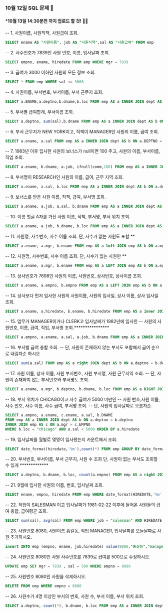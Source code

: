 ### 10월 12일 SQL 문제 🎅
#### *10월 13일 14:30분전 까지 업로드 할 것! 👮‍♂️

-- 1. 사원이름, 사원직책, 사원급여 조회.
```sql
SELECT ename AS "사원이름", job AS "사원직책",sal AS "사원급여" FROM emp
```
-- 2. 사수번호가 7839인 사원 번호, 이름, 입사날짜 조회.
```sql
SELECT empno, ename, hiredate FROM emp WHERE mgr = 7839
```
-- 3. 급여가 3000 이하인 사원의 모든 정보 조회.
```sql
SELECT * FROM emp WHERE sal <= 3000
```
-- 4. 사원이름, 부서번호, 부서이름, 부서 근무지 조회.
```sql
SELECT a.ENAME,a.deptno,b.dname,b.loc FROM emp AS a INNER JOIN dept AS b ON a.deptno = b.deptno
```
-- 5. 부서별 급여합계, 부서이름 조회.
```sql
SELECT a.deptno, sum(sal),b.dname FROM emp AS a INNER JOIN dept AS b ON a.deptno = b.deptno GROUP BY a.deptno
```
-- 6. 부서 근무지가 NEW YORK이고, 직책이 MANAGER인 사원의 이름, 급여 조회. 
```sql
SELECT a.ename, a.sal FROM emp AS a INNER JOIN dept AS b ON a.DEPTNO = b.DEPTNO WHERE b.loc = "NEW YORK" AND job = "manager"
```
-- 7. 1983년 이후 입사한 사원의 보너스가 null이면 100 주고, 사원의 이름, 부서이름, 직업 조회.
```sql
SELECT a.ename, b.dname, a.job, ifnull(comm,100) FROM emp AS a INNER JOIN dept b ON a.deptno = b.deptno WHERE date_format(a.hiredate,'%Y') > "1983"
```
-- 8.  부서명이 RESEARCH인 사원의 이름, 급여, 근무 지역 조회.
```sql
SELECT a.ename, a.sal, b.loc FROM emp AS a INNER JOIN dept AS b ON a.deptno = b.deptno WHERE b.dname = "research"
```
-- 9. 보너스를 받은 사원 이름, 직책, 급여, 부서명 조회.
```sql
SELECT a.ename, a.job, a.sal, b.dname FROM emp AS a INNER JOIN dept AS b ON a.DEPTNO = b.DEPTNO WHERE a.comm IS NOT null
```
-- 10. 이름 첫글 A자를 가진 사원 이름, 직책, 부서명, 부서 위치 조회.
```sql
SELECT a.ename, a.job, b.dname, b.loc FROM emp AS a INNER JOIN dept AS b ON a.deptno = b.deptno WHERE a.ename LIKE 'A%'
```
-- 11. 사원명, 사수번호, 사수 이름 조회. 단, 사수가 없는 사원도 포함 **
```sql
SELECT a.ename, a.mgr, b.ename FROM emp AS a left JOIN emp AS b ON a.mgr = b.empno
```
-- 12. 사원명, 사수번호, 사수 이름 조회. 단, 사수가 없는 사원만 **
```sql
SELECT a.ename, a.mgr, b.ename FROM emp AS a LEFT JOIN emp AS b ON a.mgr = b.empno WHERE a.mgr IS null 
```
-- 13. 상사번호가 7698인 사원의 이름, 사원번호, 상사번호, 상사이름 조회.
```sql
SELECT a.ename, a.empno, b.empno FROM emp AS a LEFT JOIN emp AS b ON a.mgr = b.empno WHERE a.mgr = 7698
```
-- 14. 상사보다 먼저 입사한 사원의 사원이름, 사원의 입사일, 상사 이름, 상사 입사일 조회.
```sql
SELECT a.ename, a.hiredate, b.ename, b.hiredate FROM emp AS a inner JOIN emp AS b ON a.mgr = b.empno WHERE b.HIREDATE > a.hiredate
```
-- 15. 업무가 MANAGER이거나 CLERK고 입사날짜가 1982년에 입사한
 -- 사원의 사원번호, 이름, 급여, 직업, 부서명 조회.****************
```sql
SELECT a.empno, a.ename, a.sal, a.job, b.dname FROM emp AS a INNER JOIN dept AS b ON a.deptno = b.deptno WHERE (a.JOB = "manager" OR a.job = "clerk") AND date_format(a.hiredate,'%Y') > "1982"
```
-- 16. 부서별 급여 총합 조회. 
    -- 단, 사원이 존재하지 않는 부서도 포함해서 급여 순으로 내림차순 하시오
```sql
SELECT sum(a.sal) FROM emp AS a right JOIN dept AS b ON a.deptno = b.deptno GROUP BY a.deptno ORDER BY sum(a.sal) desc
```
-- 17.  사원 이름, 상사 이름, 사원 부서번호, 사원 부서명, 사원 근무지역 조회. 
    -- 단, 사원이 존재하지 않는 부서번호와 부서명도 조회.
```sql
SELECT a.ename, a.mgr, b.deptno, b.dname, b.loc FROM emp AS a RIGHT JOIN dept AS b ON a.deptno = b.deptno 
```
-- 18. 부서 위치가 CHICAGO이고 사수 급여가 5000 미만인 
 -- 사원 번호,사원 이름,사수 번호, 사수 이름, 사수 급여, 부서명 조회.
 -- 단, 사원의 입사날짜로 오름차순.
```sql
SELECT a.empno, a.ename, c.ename, a.sal, b.DNAME
FROM emp AS a INNER JOIN dept AS b ON a.deptno = b.deptno 
INNER JOIN emp AS c ON a.mgr = c.EMPNO 
WHERE b.loc = "chicago" AND a.sal < 5000 ORDER BY a.hiredate 
```
-- 19. 입사날짜를 월별로 몇명이 입사했는지 카운트해서 조회.
```sql
SELECT date_format(hiredate,'%m'),count(*) FROM emp GROUP BY date_format(hiredate,'%m') 
```
-- 20. 부서번호, 부서이름, 부서 근무지, 사원 수 조회 단, 사원이 없는 부서도 조회할 수 있게 *************
```sql
SELECT a.deptno, b.dname, b.loc, count(a.empno) FROM emp AS a right JOIN dept AS b ON a.deptno = b.deptno GROUP BY deptno
```
-- 21. 9월에 입사한 사원의 이름, 번호, 입사날짜 조회.
```sql
SELECT ename, empno, hiredate FROM emp WHERE date_format(HIREDATE,'%m') = 9
```
-- 22. 직업이 SALESMAN 이고 입사날짜가 1981-02-22 이후에 들어온 사원들의 급여 총합, 급여평균 조회.
```sql
SELECT sum(sal), avg(sal) FROM emp WHERE job = "salesman" AND HIREDATE > "1981-02-22"
```
-- 23. 사원번호 8080, 사원이름 홍길동, 직업 MANAGER, 입사날짜를 오늘날짜로 사원 추가하시오.
```sql
insert INTO emp (empno, ename, job,hiredate) value(8080,"홍길동","manager",now())
```
-- 24. 사원번호 8080인 사원 사수번호를 7839로 급여를 500으로 수정하시오.
```sql
UPDATE emp SET mgr = 7839 , sal = 500 WHERE empno = 8080
```
-- 25. 사원번호 8080인 사원을 삭제하시오.
```sql
DELETE FROM emp WHERE empno = 8080
```
-- 26. 사원수가 4명 이상인 부서의 번호, 사원 수, 부서 이름, 부서 위치 조회.
```sql
SELECT a.deptno, count(*), b.dname, b.loc FROM emp AS a INNER JOIN dept AS b ON a.deptno = b.deptno GROUP BY a.deptno having count(*) > 4
```